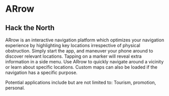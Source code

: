 # ARrow
## Hack the North

ARrow is an interactive navigation platform which optimizes your navigation experience by highlighting key locations irrespective of physical obstruction. Simply start the app, and maneuver your phone around to discover relevant locations. Tapping on a marker will reveal extra information in a side menu. Use ARrow to quickly navigate around a vicinity or learn about specific locations. Custom maps can also be loaded if the navigation has a specific purpose.

Potential applications include but are not limited to: Tourism, promotion, personal.
